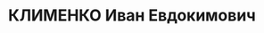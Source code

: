 ---
title: КЛИМЕНКО Иван Евдокимович
description: 'Род. в 1891, Черниговская губ., Нежинский уезд, с. Степановка, украинец,
  обр.: низшее, член ВКП(б). Проживал: Москва, ул. Горького, д. 24, кв. 14. Зам. начальника
  Гл. управления зерновых культур Наркомата земледелия СССР.

  Арестован 13.05.1937. Обв. в вредительстве и создании антисоветской правой террористической
  организации. Приговор: ВК ВС СССР, 26.11.1937 – ВМН. Расстрелян 26.11.1937, г.Москва.

  Реабилитирован ВК ВС СССР 28.01.1956'
---